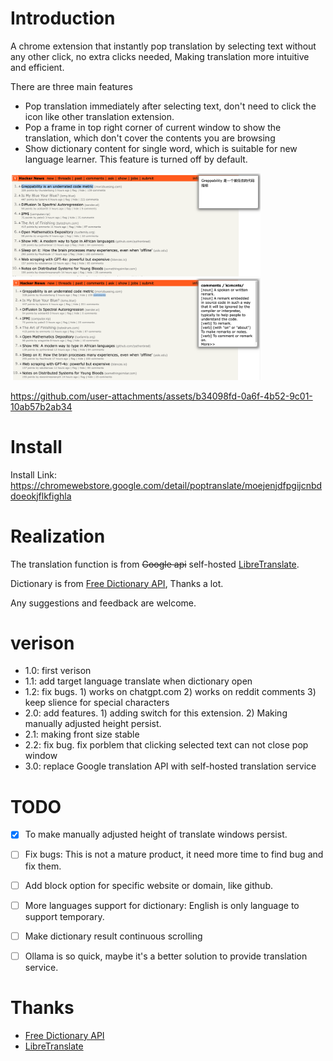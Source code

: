 # Introduction
A chrome extension that instantly pop translation by selecting text without any other click, no extra clicks needed, Making translation more intuitive and efficient.

There are three main features
+ Pop translation immediately after selecting text, don't need to click the icon like other translation extension.
+ Pop a frame in top right corner of current window to show the translation, which don't cover the contents you are browsing
+ Show dictionary content for single word, which is suitable for new language learner. This feature is turned off by default.


<div id="pictures">
  <img src="images/readme-demo-1.png" width="400px" >
  <img src="images/readme-demo-2.png" width="400px" >
</div>

https://github.com/user-attachments/assets/b34098fd-0a6f-4b52-9c01-10ab57b2ab34

# Install

Install Link: https://chromewebstore.google.com/detail/poptranslate/moejenjdfpgijcnbddoeokjflkfighla

# Realization
The translation function is from ~~Google api~~ self-hosted [LibreTranslate](https://github.com/LibreTranslate/LibreTranslate). 

Dictionary is from [Free Dictionary API](https://dictionaryapi.dev), Thanks a lot.

Any suggestions and feedback are welcome.

# verison
+ 1.0: first verison
+ 1.1: add target language translate when dictionary open
+ 1.2: fix bugs. 1) works on chatgpt.com 2) works on reddit comments 3) keep slience for special characters
+ 2.0: add features. 1) adding switch for this extension. 2) Making manually adjusted height persist.
+ 2.1: making front size stable
+ 2.2: fix bug. fix porblem that clicking selected text can not close pop window
+ 3.0: replace Google translation API with self-hosted translation service 

# TODO
- [x] To make manually adjusted height of translate windows persist.
- [ ] Fix bugs: This is not a mature product, it need more time to find bug and fix them.
- [ ] Add block option for specific website or domain, like github.
- [ ] More languages support for dictionary: English is only language to support temporary.
- [ ] Make dictionary result continuous scrolling
- [ ] Ollama is so quick, maybe it's a better solution to provide translation service.


# Thanks
+ [Free Dictionary API](https://dictionaryapi.dev)
+ [LibreTranslate](https://github.com/LibreTranslate/LibreTranslate)
